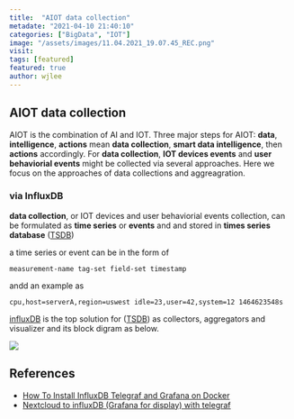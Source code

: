```yaml
---
title:  "AIOT data collection"
metadate: "2021-04-10 21:40:10"
categories: ["BigData", "IOT"]
image: "/assets/images/11.04.2021_19.07.45_REC.png"
visit:
tags: [featured]
featured: true
author: wjlee
---
```


## AIOT data collection

AIOT is the combination of AI and IOT. Three major steps for AIOT: **data**, **intelligence**, **actions** mean **data collection**, **smart data intelligence**, then **actions** accordingly. For **data collection**, **IOT devices events** and **user behaviorial events** might be collected via several approaches. Here we focus on the approaches of data collections and aggreagration. 

### via InfluxDB

**data collection**, or IOT devices and user behaviorial events collection, can be formulated as **time series** or **events** and and stored in **times series database** ([TSDB](https://www.influxdata.com/time-series-database/))

a time series or event can be in the form of

```
measurement-name tag-set field-set timestamp
```
andd an example as
```
cpu,host=serverA,region=uswest idle=23,user=42,system=12 1464623548s
```
[influxDB](https://www.influxdata.com/) is the top solution for ([TSDB](https://www.influxdata.com/time-series-database/)) as collectors, aggregators and visualizer and its block digram as below.

[![](https://www.influxdata.com/wp-content/uploads/APM-Diagram-1.png)](https://www.influxdata.com/time-series-platform/telegraf/)


## References
* [How To Install InfluxDB Telegraf and Grafana on Docker](https://devconnected.com/how-to-install-influxdb-telegraf-and-grafana-on-docker/)
* [Nextcloud to influxDB (Grafana for display) with telegraf](https://blog.lbdg.me/nextcloud-influxdb-telegraf-grafana/)